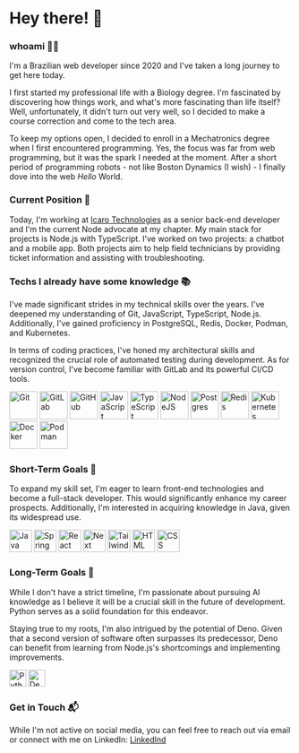 # Hey there! 👋

### whoami 🙋‍♂️
I'm a Brazilian web developer since 2020 and I've taken a long journey to get here today.

I first started my professional life with a Biology degree. I'm fascinated by discovering how things work, and what's more fascinating than life itself? Well, unfortunately, it didn't turn out very well, so I decided to make a course correction and come to the tech area.

To keep my options open, I decided to enroll in a Mechatronics degree when I first encountered programming. Yes, the focus was far from web programming, but it was the spark I needed at the moment. After a short period of programming robots - not like Boston Dynamics (I wish) - I finally dove into the web *Hello* World.

### Current Position 💼
Today, I'm working at [Icaro Technologies](https://icarotech.com/) as a senior back-end developer and I'm the current Node advocate at my chapter. My main stack for projects is Node.js with TypeScript. I've worked on two projects: a chatbot and a mobile app. Both projects aim to help field technicians by providing ticket information and assisting with troubleshooting. 


### Techs I already have some knowledge 📚
I've made significant strides in my technical skills over the years. I've deepened my understanding of Git, JavaScript, TypeScript, Node.js. Additionally, I've gained proficiency in PostgreSQL, Redis, Docker, Podman, and Kubernetes. 

In terms of coding practices, I've honed my architectural skills and recognized the crucial role of automated testing during development. As for version control, I've become familiar with GitLab and its powerful CI/CD tools.

<div style="display: inline_block margin-left: 100px">
  <img alt="Git" height="50" src="https://cdn.jsdelivr.net/gh/devicons/devicon@latest/icons/git/git-original.svg" />
  <img alt="GitLab" height="50" src="https://cdn.jsdelivr.net/gh/devicons/devicon@latest/icons/gitlab/gitlab-original.svg" />
  <img alt="GitHub" height="50" src="https://cdn.jsdelivr.net/gh/devicons/devicon@latest/icons/github/github-original.svg" />
  <img alt="JavaScript" height="50" src="https://cdn.jsdelivr.net/gh/devicons/devicon@latest/icons/javascript/javascript-original.svg" />
  <img alt="TypeScript" height="50" src="https://cdn.jsdelivr.net/gh/devicons/devicon@latest/icons/typescript/typescript-original.svg" />
  <img alt="NodeJS" height="50" src="https://cdn.jsdelivr.net/gh/devicons/devicon@latest/icons/nodejs/nodejs-original-wordmark.svg" />
  <img alt="Postgres" height="50" src="https://cdn.jsdelivr.net/gh/devicons/devicon@latest/icons/postgresql/postgresql-original.svg" />
  <img alt="Redis" height="50" src="https://cdn.jsdelivr.net/gh/devicons/devicon@latest/icons/redis/redis-original.svg" />
  <img alt="Kubernetes" height="50" src="https://cdn.jsdelivr.net/gh/devicons/devicon@latest/icons/kubernetes/kubernetes-original.svg" />
  <img alt="Docker" height="50" src="https://cdn.jsdelivr.net/gh/devicons/devicon@latest/icons/docker/docker-original.svg" />
  <img alt="Podman" height="50" src="https://cdn.jsdelivr.net/gh/devicons/devicon@latest/icons/podman/podman-original.svg" />
</div>

### Short-Term Goals 🎒
To expand my skill set, I'm eager to learn front-end technologies and become a full-stack developer. This would significantly enhance my career prospects. Additionally, I'm interested in acquiring knowledge in Java, given its widespread use. 

<div style="display: inline_block">
  <img alt="Java" height="40" src="https://cdn.jsdelivr.net/gh/devicons/devicon@latest/icons/java/java-original.svg" />
  <img alt="Spring Boot" height="40" src="https://cdn.jsdelivr.net/gh/devicons/devicon@latest/icons/spring/spring-original.svg" />
  <img alt="React" height="40" src="https://cdn.jsdelivr.net/gh/devicons/devicon@latest/icons/react/react-original.svg" />
  <img alt="Next" height="40" src="https://cdn.jsdelivr.net/gh/devicons/devicon@latest/icons/nextjs/nextjs-original.svg" />
  <img alt="TailwindCSS" height="40" src="https://cdn.jsdelivr.net/gh/devicons/devicon@latest/icons/tailwindcss/tailwindcss-original.svg" />
  <img alt="HTML" height="40" src="https://cdn.jsdelivr.net/gh/devicons/devicon@latest/icons/html5/html5-original.svg" />
  <img alt="CSS" height="40" src="https://cdn.jsdelivr.net/gh/devicons/devicon@latest/icons/css3/css3-original.svg" />
</div>

### Long-Term Goals 🔭
While I don't have a strict timeline, I'm passionate about pursuing AI knowledge as I believe it will be a crucial skill in the future of development. Python serves as a solid foundation for this endeavor.

Staying true to my roots, I'm also intrigued by the potential of Deno. Given that a second version of software often surpasses its predecessor, Deno can benefit from learning from Node.js's shortcomings and implementing improvements.

<div style="display: inline_block">
  <img alt="Python" height="30" src="https://cdn.jsdelivr.net/gh/devicons/devicon@latest/icons/python/python-original.svg" />
  <img alt="Deno" height="30" src="https://cdn.jsdelivr.net/gh/devicons/devicon@latest/icons/denojs/denojs-original.svg" />
</div>

### Get in Touch 📬
While I'm not active on social media, you can feel free to reach out via email or connect with me on LinkedIn: [LinkedInd](https://www.linkedin.com/in/danilomourelle/)
